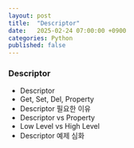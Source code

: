 ```yaml
---
layout: post
title:  "Descriptor"
date:   2025-02-24 07:00:00 +0900
categories: Python
published: false
---
```


### Descriptor
- Descriptor
- Get, Set, Del, Property
- Descriptor 필요한 이유
- Descriptor vs Property
- Low Level vs High Level
- Descriptor 예제 심화